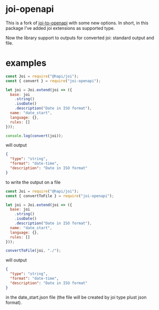 # joi-openapi

This is a fork of [joi-to-openapi](https://github.com/sylwester-malysz/joi-to-openapi) with some new options. In short, in this package I've added joi extensions as supported type.

Now the library support to outputs for converted joi: standard output and file.

# examples

```javascript
const Joi = require("@hapi/joi");
const { convert } = require("joi-openapi");

let joi = Joi.extend(joi => ({
  base: joi
    .string()
    .isoDate()
    .description("Date in ISO format"),
  name: "date_start",
  language: {},
  rules: []
}));

console.log(convert(joi));
```

will output

```json
{
  "type": "string",
  "format": "date-time",
  "description": "Date in ISO format"
}
```

to write the output on a file

```javascript
const Joi = require("@hapi/joi");
const { convertToFile } = require("joi-openapi");

let joi = Joi.extend(joi => ({
  base: joi
    .string()
    .isoDate()
    .description("Date in ISO format"),
  name: "date_start",
  language: {},
  rules: []
}));

convertToFile(joi, "./");
```

will output

```json
{
  "type": "string",
  "format": "date-time",
  "description": "Date in ISO format"
}
```

in the date_start.json file (the file will be created by joi type plust json format).
